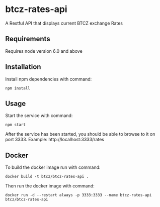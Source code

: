 # btcz-rates-api
A Restful API that displays current BTCZ exchange Rates

## Requirements
Requires node version 6.0 and above

## Installation
Install npm dependencies with command:
```
npm install
```

## Usage
Start the service with command:
```
npm start
```

After the service has been started, you should be able to browse to it on port 3333.
Example: http://localhost:3333/rates

## Docker
To build the docker image run with command:
```
docker build -t btcz/btcz-rates-api .
```

Then run the docker image with command:
```
docker run -d --restart always -p 3333:3333 --name btcz-rates-api btcz/btcz-rates-api
```

